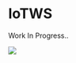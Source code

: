 # IoTWS
Work In Progress..

<a href="https://azuredeploy.net/?repository=https://github.com/chandramohanG/IoTWS" target="_blank">
    <img src="http://azuredeploy.net/deploybutton.png"/>
</a>
